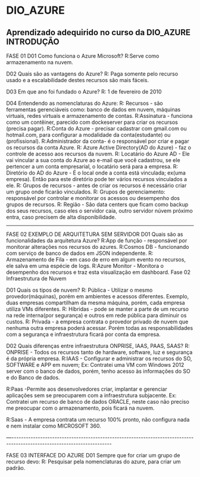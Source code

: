 # DIO_AZURE
Aprendizado adequirido no curso da DIO_AZURE
INTRODUÇÃO
----------------------------------------------------------------------------------------------------------------------------------------
FASE 01
D01 
Como funciona o Azure Microsoft?
R:Serve como armazenamento na nuvem.

D02 Quais são as vantagens do Azure?
R: Paga somente pelo recurso usado e a escalabilidade destes recursos
são mais fáceis.

D03 
Em que ano foi fundado o Azure?
R: 1 de fevereiro de 2010

D04 
Entendendo as nomenclaturas do Azure:
R: Recursos - são ferramentas gerenciáveis  como: banco de dados em nuvem, máquinas virtuais, redes virtuais e armazenamento de contas.
R:Assinatura - funciona como um contêiner, parecido com dockeserver para criar os recursos (precisa pagar).
R:Conta do Azure - precisar cadastrar com gmail.com  ou hotmail.com, para configurar a modalidade da conta(estudante) ou (profissional).
R:Administrador da conta- é o responsável por criar e pagar os recursos da conta Azure.
R: Azure Active Directory(AD do Azure) - faz o controle de acesso aos recursos da nuvem.
R: Locatário do Azure AD - Ele vai vincular a sua conta do Azure ao e-mail que você cadastrou, se ele pertencer a um conta empresarial, o locatário será para a empresa. 
R: Diretório do AD do Azure - É o local onde a conta está vinculada; ex(uma empresa). Então para este diretório pode ter vários recursos vinculados a ele.
R: Grupos de recursos - antes de criar os recursos é necessário criar um grupo onde ficarão vinculados.
R: Grupos de gerenciamento: responsável por controlar e monitorar os acessos ou desempenho dos grupos de recursos.
R: Região - São  data centers que ficam como backup dos seus recursos, caso eles o servidor caia, outro servidor núvem próximo entra, caso precisem de alta disponibilidade.

-----------------------------------------------------------------------------------------------------------------------------------------------------------------------------------------------------
FASE 02  EXEMPLO DE ARQUITETURA SEM SERVIDOR
D01
Quais são as funcionalidades da arquitetura Azure?
R:App de função  - responsável por monitorar alterações nos recursos do azures.
R:Cosmos DB - funcionando com serviço de banco de dados em JSON  independente.
R: Armazenamento de Fila - em caso de erro em algum evento no recursos, ele salva em uma espécie de logs.
R:Azure Monitor - Monitora  o desempenho dos recursos e traz esta visualização em dashboard.
Fase 02 Infraestrutura de Nuvem

D01
 Quais os tipos de nuvem?
R: Pública - Utilizar o mesmo provedor(máquinas), porém em ambientes e acessos diferentes. Exemplo, duas empresas compartilham da mesma máquina, porém,  cada empresa utiliza VMs  diferentes.
R: Híbridas - pode se manter a parte de um recurso na rede interna(por segurança) e outros em rede pública para diminuir os custos.
R: Privada - a empresa contrata o provedor privado de nuvem que nenhuma outra empresa poderá acessar. Porém todas as responsabilidades com a segurança e infraestrutura ficará por conta da empresa.

D02
Quais diferenças entre infraestrutura ONPRISE, IAAS, PAAS, SAAS?
R: ONPRISE - Todos os recursos tanto de hardware, software, luz e segurança é da própria empresa.
R:IAAS - Configurar e administrar os recursos do SO, SOFTWARE e APP em nuvem;
Ex: Contratei uma VM com Windows 2012 server com o banco de dados, porém, tenho acesso às informações do SO e do Banco de dados.

R:Paas -Permite aos desenvolvedores criar, implantar e gerenciar aplicações sem se preocuparem com a infraestrutura subjacente.
Ex: Contratei um recurso de banco de dados ORACLE, neste caso não preciso me preocupar com o armazenamento, pois ficará na nuvem.

R:Saas - A empresa contrata um recurso 100% pronto, não configura nada e nem instalar como MICROSOFT 360.

—------------------------------------------------------------------------------------------------------------------------

FASE 03
INTERFACE DO AZURE
D01
Sempre que for criar um grupo de recurso devo:
R: Pesquisar pela nomenclaturas do azure, para criar um padrão.

